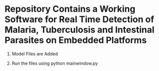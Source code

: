 # Repository Contains a Working Software for Real Time Detection of Malaria, Tuberculosis and Intestinal Parasites on Embedded Platforms 

1. Model Files are Added

2. Run the files using python mainwindow.py
